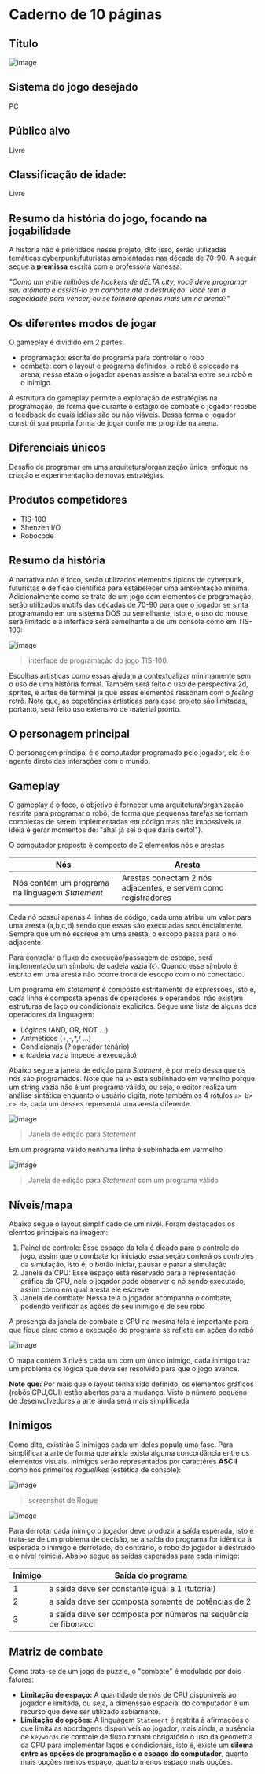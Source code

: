 # Caderno de 10 páginas  

## Título

![image](https://github.com/g-reale/DEVGAMES/assets/87248285/d99bcf66-3f4d-4fc0-857d-1e70d2add9a7)

## Sistema do jogo desejado
PC

## Público alvo
Livre

## Classificação de idade:
Livre

## Resumo da história do jogo, focando na jogabilidade
A história não é prioridade nesse projeto, dito isso, serão utilizadas temáticas cyberpunk/futuristas ambientadas nas década de 70-90. A seguir segue a **premissa** escrita com a professora Vanessa:

*"Como um entre milhões de hackers de dELTA city, você deve programar seu atômato e assisti-lo em combate até a destruição. Você tem a sagacidade para vencer, ou se tornará apenas mais um na arena?"*

## Os diferentes modos de jogar
O gameplay é dividido em 2 partes:
- programação: escrita do programa para controlar o robô
- combate: com o layout e programa definidos, o robô é colocado na arena, nessa etapa o jogador apenas assiste a batalha entre seu robô e o inimigo.

A estrutura do gameplay permite a exploração de estratégias na programação, de forma que durante o estágio de combate o jogador recebe o feedback de quais idéias são ou não viáveis. Dessa forma o jogador constrói sua propria forma de jogar conforme progride na arena.  

## Diferenciais únicos
 Desafio de programar em uma arquitetura/organização única, enfoque na criação e experimentação de novas estratégias.

## Produtos competidores
- TIS-100
- Shenzen I/O
- Robocode

## Resumo da história
A narrativa não é foco, serão utilizados elementos tipicos de cyberpunk, futuristas e de fição científica para estabelecer uma ambientação mínima. Adicionalmente como se trata de um jogo com elementos de programação, serão utilizados motifs das décadas de 70-90 para que o jogador se sinta programando em um sistema DOS ou semelhante, isto é, o uso do mouse será limitado e a interface será semelhante a de um console como em TIS-100:

![image](https://github.com/g-reale/DEVGAMES/assets/87248285/ccfbeb8f-8a2b-4f28-8815-04296e9748bc)
> interface de programação do jogo TIS-100.

Escolhas artísticas como essas ajudam a contextualizar minimamente sem o uso de uma história
formal. Também será feito o uso de perspectiva 2d, sprites, e artes de terminal ja que esses elementos ressonam com o *feeling* retrô. Note que, as copetências artísticas para esse projeto são limitadas, portanto, será feito uso extensivo de material pronto. 

## O personagem principal
O personagem principal é o computador programado pelo jogador, ele é o agente direto das interações com o mundo.

## Gameplay
O gameplay é o foco, o objetivo é fornecer uma arquitetura/organização restrita para programar o robô, de forma que pequenas tarefas se tornam complexas de serem implementadas em código mas não impossíveis (a idéia é gerar momentos de: "aha! já sei o que daria certo!"). 

O computador proposto é composto de 2 elementos nós e arestas

Nós | Aresta
-|-
Nós contém um programa na linguagem *Statement*| Arestas conectam 2 nós adjacentes, e servem como registradores

Cada nó possuí apenas 4 linhas de código, cada uma atribuí um valor para uma aresta (a,b,c,d) sendo que essas são executadas sequêncialmente. Sempre que um nó escreve em uma aresta, o escopo passa para o nó adjacente.

Para controlar o fluxo de execução/passagem de escopo, será implementado um símbolo de cadeia vazia ($\epsilon$). Quando esse símbolo é escrito em uma aresta não ocorre troca de escopo com o nó conectado.

Um programa em *statement* é composto estritamente de expressões, isto é, cada linha é composta apenas de operadores e operandos, não existem estruturas de laço ou condicionais explicitos. Segue uma lista de alguns dos operadores da linguagem:

- Lógicos (AND, OR, NOT ...)
- Aritméticos (+,-,*,/ ...)
- Condicionais (? operador tenário)
- $\epsilon$ (cadeia vazia impede a execução)

Abaixo segue a janela de edição para _Statment_, é por meio dessa que os nós são programados. Note que na `a>` esta sublinhado em vermelho porque um string vazia não é um programa válido, ou seja, o editor realiza um análise sintática enquanto o usuário digita, note também os 4 rótulos `a> b> c> d>`, cada um desses representa uma aresta diferente.

![image](https://github.com/g-reale/DEVGAMES/assets/87248285/2fd17dda-04e4-4195-8df9-0b4a0389e04a)
> Janela de edição para _Statement_ 

Em um programa válido nenhuma linha é sublinhada em vermelho

![image](https://github.com/g-reale/DEVGAMES/assets/87248285/76efac79-d0f6-47bb-930f-5048e34165a6)
> Janela de edição para _Statement_ com um programa válido

## Níveis/mapa
Abaixo segue o layout simplificado de um nivél. Foram destacados os elemtos principais na imagem:
1. Painel de controle: Esse espaço da tela é dicado para o controle do jogo, assim que o combate for iniciado essa seção conterá os controles da simulação, isto é, o botão iniciar, pausar e parar a simulação
2. Janela da CPU: Esse espaço está reservado para a representação gráfica da CPU, nela o jogador pode observer o nó sendo executado, assim como em qual aresta ele escreve
3. Janela de combate: Nessa tela o jogador acompanha o combate, podendo verificar as ações de seu inimigo e de seu robo

A presença da janela de combate e CPU na mesma tela é importante para que fique claro como a execução do programa se reflete em ações do robô

![image](https://github.com/g-reale/DEVGAMES/assets/87248285/1fa0d08b-51ab-47b5-935a-f1c1e4601f41)

O mapa contém 3 nivéis cada um com um único inimigo, cada inimigo traz um problema de lógica que deve ser resolvido para que o jogo avance. 

**Note que:** Por mais que o layout tenha sido definido, os elementos gráficos (robôs,CPU,GUI) estão abertos para a mudança. Visto o número pequeno de desenvolvedores a arte ainda será mais simplificada

## Inimigos
Como dito, existirão 3 inimigos cada um deles popula uma fase. Para simplificar a arte de forma que ainda exista alguma concordância entre os elementos visuais, inimigos serão representados por caractéres **ASCII** como nos primeiros _roguelikes_ (estética de console):

![image](https://github.com/g-reale/DEVGAMES/assets/87248285/763bc779-0988-40ef-a412-33ba1daf2b8a)
> screenshot de Rogue

![image](https://github.com/g-reale/DEVGAMES/assets/87248285/25d850ec-b755-4ee0-b1d0-ffe9456aae1a)


Para derrotar cada inimigo o jogador deve produzir a saída esperada, isto é trata-se de um problema de decisão, se a saída do programa for idêntica à esperada o inimigo é derrotado, do contrário, o robo do jogador é destruído e o nível reinicia. Abaixo segue as saídas esperadas para cada inimigo:

Inimigo | Saída do programa
-|-
1 | a saída deve ser constante igual a 1 (tutorial)
2 | a saída deve ser composta somente de potências de 2
3 | a saída deve ser composta por números na sequência de fibonacci

## Matriz de combate
Como trata-se de um jogo de puzzle, o "combate" é modulado por dois fatores:

- **Limitação de espaço:** A quantidade de nós de CPU disponiveís ao jogador é limitada, ou seja, a dimenssão espacial do computador é um recurso que deve ser utilizado sabiamente.
- **Limitação de opções:** A linguagem `Statement` é restrita à afirmações o que limita as abordagens disponiveís ao jogador, mais ainda, a ausência de `keywords` de controle de fluxo tornam obrigatório o uso da geometría da CPU para implementar laços e condicionais, isto é, existe um **dilema entre as opções de programação e o espaço do computador**, quanto mais opções menos espaço, quanto menos espaço mais opções.
